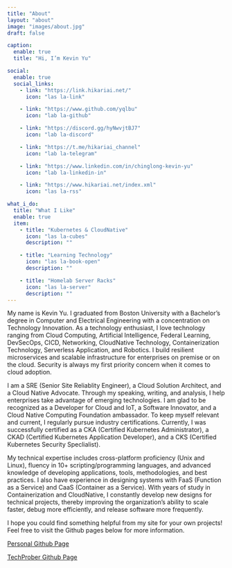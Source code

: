 ```yaml
---
title: "About"
layout: "about"
image: "images/about.jpg"
draft: false

caption:
  enable: true
  title: "Hi, I’m Kevin Yu"

social:
  enable: true
  social_links:
    - link: "https://link.hikariai.net/"
      icon: "las la-link"

    - link: "https://www.github.com/yqlbu"
      icon: "lab la-github"

    - link: "https://discord.gg/hyNwvjtBJ7"
      icon: "lab la-discord"

    - link: "https://t.me/hikariai_channel"
      icon: "lab la-telegram"

    - link: "https://www.linkedin.com/in/chinglong-kevin-yu"
      icon: "lab la-linkedin-in"

    - link: "https://www.hikariai.net/index.xml"
      icon: "las la-rss"

what_i_do:
  title: "What I Like"
  enable: true
  item:
    - title: "Kubernetes & CloudNative"
      icon: "las la-cubes"
      description: ""

    - title: "Learning Technology"
      icon: "las la-book-open"
      description: ""

    - title: "Homelab Server Racks"
      icon: "las la-server"
      description: ""
---
```


My name is Kevin Yu. I graduated from Boston University with a Bachelor’s degree in Computer and Electrical Engineering with a concentration on Technology Innovation. As a technology enthusiast, I love technology ranging from Cloud Computing, Artificial Intelligence, Federal Learning, DevSecOps, CICD, Networking, CloudNative Technology, Containerization Technology, Serverless Application, and Robotics. I build resilient microservices and scalable infrastructure for enterprises on premise or on the cloud. Security is always my first priority concern when it comes to cloud adoption.

I am a SRE (Senior Site Reliablity Engineer), a Cloud Solution Architect, and a Cloud Native Advocate. Through my speaking, writing, and analysis, I help enterprises take advantage of emerging technologies. I am glad to be recognized as a Developer for Cloud and IoT, a Software Innovator, and a Cloud Native Computing Foundation ambassador. To keep myself relevant and current, I regularly pursue industry certifications. Currently, I was successfully certified as a CKA (Certified Kubernetes Administrator), a CKAD (Certified Kubernetes Application Developer), and a CKS (Certified Kubernetes Security Speclialist).

My technical expertise includes cross-platform proficiency (Unix and Linux), fluency in 10+ scripting/programming languages, and advanced knowledge of developing applications, tools, methodologies, and best practices. I also have experience in designing systems with FaaS (Function as a Service) and CaaS (Container as a Service). With years of study in Containerization and CloudNative, I constantly develop new designs for technical projects, thereby improving the organization’s ability to scale faster, debug more efficiently, and release software more frequently.

I hope you could find something helpful from my site for your own projects! Feel free to visit the Github pages below for more information.

[Personal Github Page](https://github.com/yqlbu)

[TechProber Github Page](https://github.com/TechProber/)
